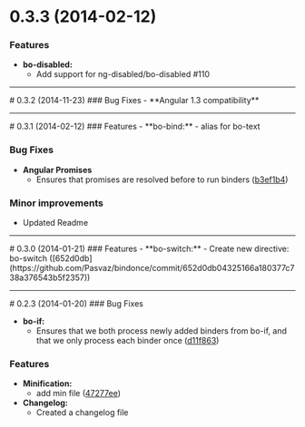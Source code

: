 # 0.3.3 (2014-02-12)
### Features
- **bo-disabled:**
  - Add support for ng-disabled/bo-disabled #110

<hr />
# 0.3.2 (2014-11-23)
### Bug Fixes
- **Angular 1.3 compatibility**

<hr />
# 0.3.1 (2014-02-12)
### Features
- **bo-bind:**
  - alias for bo-text

### Bug Fixes
- **Angular Promises**
	- Ensures that promises are resolved before to run binders ([b3ef1b4](https://github.com/Pasvaz/bindonce/commit/b3ef1b46edfe83f10ed455d5520027f731563f32))

### Minor improvements
- Updated Readme

<hr />
# 0.3.0 (2014-01-21)
### Features
- **bo-switch:**
  - Create new directive: bo-switch ([652d0db](https://github.com/Pasvaz/bindonce/commit/652d0db04325166a180377c738a376543b5f2357))

<hr />
# 0.2.3 (2014-01-20)
### Bug Fixes

- **bo-if:**
	- Ensures that we both process newly added binders from bo-if, and that
we only process each binder once ([d11f863](https://github.com/Pasvaz/bindonce/commit/e091c273bbd17603d410fecc363874f0d1e6f38e))

### Features

- **Minification:**
  - add min file ([47277ee](https://github.com/Pasvaz/bindonce/commit/47277eedd092b3210de362c725a7dadcddac8e87))
- **Changelog:**
  - Created a changelog file
